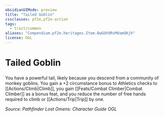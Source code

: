 ```yaml
---
obsidianUIMode: preview
title: "Tailed Goblin"
cssclasses: pf2e,pf2e-action
tags:
  - trait/common
aliases: "Compendium.pf2e.heritages.Item.8wGUh9RsMUamOKjh"
license: OGL
---
```

# Tailed Goblin

### 






You have a powerful tail, likely because you descend from a community of monkey goblins. You gain a +2 circumstance bonus to Athletics checks to [[Actions/Climb|Climb]], you gain [[Feats/Combat Climber|Combat Climber]] as a bonus feat, and you reduce the number of free hands required to climb or [[Actions/Trip|Trip]] by one.

*Source: Pathfinder Lost Omens: Character Guide*
*OGL*
